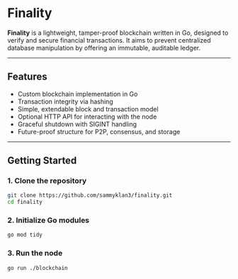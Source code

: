 # Finality

**Finality** is a lightweight, tamper-proof blockchain written in Go, designed to verify and secure financial transactions. It aims to prevent centralized database manipulation by offering an immutable, auditable ledger.

---

## Features

- Custom blockchain implementation in Go
- Transaction integrity via hashing
- Simple, extendable block and transaction model
- Optional HTTP API for interacting with the node
- Graceful shutdown with SIGINT handling
- Future-proof structure for P2P, consensus, and storage

---

## Getting Started

### 1. Clone the repository

```bash
git clone https://github.com/sammyklan3/finality.git
cd finality
```

### 2. Initialize Go modules

```bash
go mod tidy
```

### 3. Run the node

```bash
go run ./blockchain
```
